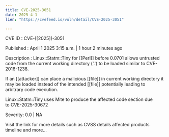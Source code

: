 ```yaml
---
title: CVE-2025-3051
date: 2025-4-1
lien: "https://cvefeed.io/vuln/detail/CVE-2025-3051"

---
```


CVE ID : CVE-[[2025]]-3051
 
Published :  April 1
2025
3:15 a.m. | 1 hour
2 minutes ago
 
Description : Linux::Statm::Tiny for  [[Perl]] before 0.0701 allows untrusted code from the current working directory ('.') to be loaded similar to CVE-2016-1238.

If an  [[attacker]] can place a malicious  [[file]] in current working directory
it may be loaded instead of the intended  [[file]]
potentially leading to arbitrary code execution.

Linux::Statm::Tiny uses Mite to produce the affected code section due to CVE-2025-30672
 
Severity: 0.0 | NA
 
Visit the link for more details
such as CVSS details
affected products
timeline
and more...
